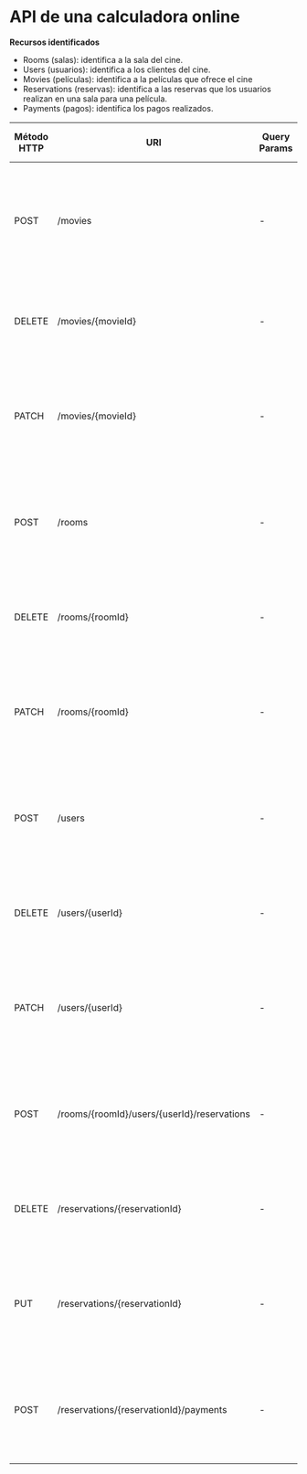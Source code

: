 # API de una calculadora online

**Recursos identificados**
- Rooms (salas): identifica a la sala del cine.
- Users (usuarios): identifica a los clientes del cine.
- Movies (películas): identifica a la películas que ofrece el cine
- Reservations (reservas): identifica a las reservas que los usuarios realizan en una sala para una película.
- Payments (pagos): identifica los pagos realizados.

| Método HTTP  | URI                | Query Params | Request Body | Response Body    | Códigos HTTP de respuesta |
|--------------|--------------------|--------------|--------------|------------------|-------------------------|
| POST         | /movies            | -            | `{"title": "The Grinch", "duration": 120, "age": 7}` | `{"movieId": 1, "title": "The Grinch", "duration": 120, "age": 7}` | 201 Created<br/>400 Bad Request<br/>404 Bad Request<br/>500 Internal Server Error |
| DELETE       | /movies/{movieId}  | -            | -                 | `{"message": "Movie deleted"}` | 200 OK<br/>404 Not Found<br/>500 Internal Server Error |
| PATCH        | /movies/{movieId}  | -            | `{"title": "The Grinch 2", "duration": 115, "age": 12}` | `{"movieId": 1, "title": "The Grinch 2", "duration": 115, "age": 12}` | 200 OK<br/>400 Bad Request<br/>404 Not Found<br/>500 Internal Server Error |
| POST         | /rooms             | -            | `{"name": "Room 1"}` | `{"roomId": 1, "name": "Room 1"}` | 200 OK<br/>400 Bad Request<br/>404 Not Found<br/>500 Internal Server Error |
| DELETE       | /rooms/{roomId}    | -            | -                    | `{"message": "Movie deleted"}` | 200 OK<br/>404 Not Found<br/>500 Internal Server Error |
| PATCH        | /rooms/{roomId}    | -            | `{"name": "Room space 1"}` | `{"roomId": 1, "name": "Room space 1"}` | 200 OK<br/>400 Bad Request<br/>404 Not Found<br/>500 Internal Server Error |
| POST         | /users             | -            | `{"name": "Marc", "surname": "Carné", "DNI": "123456789-A", "birthDate": "1994-06-02"}` | `{"userId": 1, "name": "Marc", "surname": "Carné", "DNI": "123456789-A", "birthDate": "1994-06-02"}` | 200 OK<br/>400 Bad Request<br/>404 Not Found<br/>500 Internal Server Error |
| DELETE       | /users/{userId}    | -            | -                    | `{"message": "User deleted"}` | 200 OK<br/>404 Not Found<br/>500 Internal Server Error |
| PATCH        | /users/{userId}    | -            | `{"name": "Marcos", "surname": "Carné", "DNI": "123456789-A", "birthDate": "1994-06-02"}` | `{"userId": 1, "name": "Marcos", "surname": "Carné", "DNI": "123456789-A", "birthDate": "1994-06-02"}` | 200 OK<br/>400 Bad Request<br/>404 Not Found<br/>500 Internal Server Error |
| POST         | /rooms/{roomId}/users/{userId}/reservations | -            | `{"movieId": 1, "date": "2023-12-12", "hour": "12:30:00", "seatsList": [1,2,3]}` | `{"reservationId": 1, "movieId": 1, "date": "2023-12-12", "hour": "12:30:00", "seatsList": [1,2,3]}` | 200 OK<br/>400 Bad Request<br/>404 Not Found<br/>500 Internal Server Error |
| DELETE       | /reservations/{reservationId} | -            | -                    | `{"message": "Reservation deleted"}` | 200 OK<br/>404 Not Found<br/>500 Internal Server Error |
| PUT          | /reservations/{reservationId} | -            | `{"movieId": 1, "date": "2023-12-12", "hour": "17:30:00", "seatsList": [1,2,3,4]}` | `{"reservationId": 1, movieId": 1, "date": "2023-12-12", "hour": "17:30:00", "seatsList": [1,2,3,4]}` | 200 OK<br/>400 Bad Request<br/>404 Not Found<br/>500 Internal Server Error |
| POST         | /reservations/{reservationId}/payments | -            | `{"cost": 24, "methos": "credit card"}` | `{"paymentId": 1, "cost": 24, "methos": "credit card"}` | 200 OK<br/>400 Bad Request<br/>404 Not Found<br/>500 Internal Server Error |
